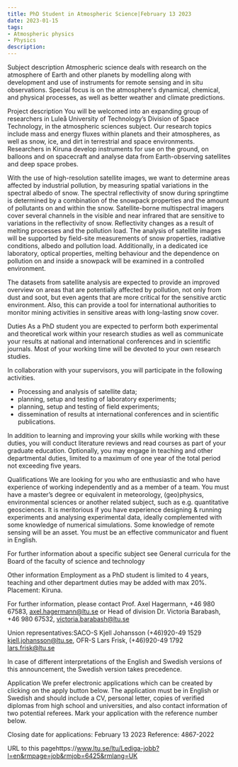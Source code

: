 ```yaml
---
title: PhD Student in Atmospheric Science|February 13 2023
date: 2023-01-15
tags:
- Atmospheric physics
- Physics
description:
---
```

Subject description
Atmospheric science deals with research on the atmosphere of Earth and other planets by modelling along with development and use of instruments for remote sensing and in situ observations. Special focus is on the atmosphere's dynamical, chemical, and physical processes, as well as better weather and climate predictions.

Project description
You will be welcomed into an expanding group of researchers in Luleå University of Technology’s Division of Space Technology, in the atmospheric sciences subject. Our research topics include mass and energy fluxes within planets and their atmospheres, as well as snow, ice, and dirt in terrestrial and space environments. Researchers in Kiruna develop instruments for use on the ground, on balloons and on spacecraft and analyse data from Earth-observing satellites and deep space probes.

With the use of high-resolution satellite images, we want to determine areas affected by industrial pollution, by measuring spatial variations in the spectral albedo of snow. The spectral reflectivity of snow during springtime is determined by a combination of the snowpack properties and the amount of pollutants on and within the snow.  Satellite-borne multispectral imagers cover several channels in the visible and near infrared that are sensitive to variations in the reflectivity of snow. Reflectivity changes as a result of melting processes and the pollution load. The analysis of satellite images will be supported by field-site measurements of snow properties, radiative conditions, albedo and pollution load. Additionally, in a dedicated ice laboratory, optical properties, melting behaviour and the dependence on pollution on and inside a snowpack will be examined in a controlled environment.

The datasets from satellite analysis are expected to provide an improved overview on areas that are potentially affected by pollution, not only from dust and soot, but even agents that are more critical for the sensitive arctic environment.  Also, this can provide a tool for international authorities to monitor mining activities in sensitive areas with long-lasting snow cover.

Duties
As a PhD student you are expected to perform both experimental and theoretical work within your research studies as well as communicate your results at national and international conferences and in scientific journals. Most of your working time will be devoted to your own research studies.

In collaboration with your supervisors, you will participate in the following activities.
- Processing and analysis of satellite data;
- planning, setup and testing of laboratory experiments;
- planning, setup and testing of field experiments;
- dissemination of results at international conferences and in scientific publications.

In addition to learning and improving your skills while working with these duties, you will conduct literature reviews and read courses as part of your graduate education. Optionally, you may engage in teaching and other departmental duties, limited to a maximum of one year of the total period not exceeding five years.

Qualifications
We are looking for you who are enthusiastic and who have experience of working independently and as a member of a team. You must have a master’s degree or equivalent in meteorology, (geo)physics, environmental sciences or another related subject, such as e.g. quantitative geosciences. It is meritorious if you have experience designing & running experiments and analysing experimental data, ideally complemented with some knowledge of numerical simulations. Some knowledge of remote sensing will be an asset. You must be an effective communicator and fluent in English.

For further information about a specific subject see General curricula for the Board of the faculty of science and technology

Other information
Employment as a PhD student is limited to 4 years, teaching and other department duties may be added with max 20%. Placement: Kiruna.

For further information, please contact Prof. Axel Hagermann, +46 980 67583, axel.hagermann@ltu.se or Head of division Dr. Victoria Barabash, +46 980 67532, victoria.barabash@ltu.se

Union representatives:SACO-S Kjell Johansson (+46)920-49 1529 kjell.johansson@ltu.se, OFR-S Lars Frisk, (+46)920-49 1792 lars.frisk@ltu.se

In case of different interpretations of the English and Swedish versions of this announcement, the Swedish version takes precedence.

Application
We prefer electronic applications which can be created by clicking on the apply button below. The application must be in English or Swedish and should include a CV, personal letter, copies of verified diplomas from high school and universities, and also contact information of two potential referees. Mark your application with the reference number below.

Closing date for applications: February 13 2023
Reference: 4867-2022

URL to this pagehttps://www.ltu.se/ltu/Lediga-jobb?l=en&rmpage=job&rmjob=6425&rmlang=UK
